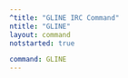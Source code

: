 ```yaml
---
^title: "GLINE IRC Command"
ntitle: "GLINE"
layout: command
notstarted: true

command: GLINE
---
```

